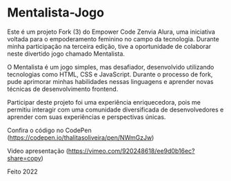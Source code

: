# Mentalista-Jogo

Este é um projeto Fork (3) do Empower Code Zenvia Alura, uma iniciativa voltada para o empoderamento feminino no campo da tecnologia. Durante minha participação na terceira edição, tive a oportunidade de colaborar neste divertido jogo chamado Mentalista.

O Mentalista é um jogo simples, mas desafiador, desenvolvido utilizando tecnologias como HTML, CSS e JavaScript. Durante o processo de fork, pude aprimorar minhas habilidades nessas linguagens e aprender novas técnicas de desenvolvimento frontend.

Participar deste projeto foi uma experiência enriquecedora, pois me permitiu interagir com uma comunidade diversificada de desenvolvedores e aprender com suas experiências e perspectivas únicas.

Confira o código no CodePen (https://codepen.io/thalitasoliveira/pen/NWmGzJw)

Video apresentação (https://vimeo.com/920248618/ee9d0b16ec?share=copy)

Feito 2022
